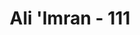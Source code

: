 ---
title: "Ali 'Imran - 111"
no: 111
arabic_no: ١١١
ayah: لَنْ يَّضُرُّوْكُمْ اِلَّآ اَذًىۗ  وَاِنْ يُّقَاتِلُوْكُمْ يُوَلُّوْكُمُ الْاَدْبَارَۗ  ثُمَّ لَا يُنْصَرُوْنَ
translation: "Mereka tidak akan membahayakan kamu, kecuali gangguan-gangguan kecil saja, dan jika mereka memerangi kamu, niscaya mereka mundur berbalik ke belakang (kalah). Selanjutnya mereka tidak mendapat pertolongan."
tafsir: "Ahli Kitab itu tidak membahayakan umat Islam, kecuali sekadar menyakiti hati dengan perkataan yang keji, atau dengan menjelek-jelekan sifat Nabi dan menjauhkan manusia dari agama Islam.\n\nSegala usaha dan tipu daya mereka akan hilang tak berbekas ditelan oleh keteguhan iman dan ketabahan berjuang yang dimiliki oleh kaum Muslimin sebagaimana diungkapkan dalam ayat ini.\n\n(1) \"Mereka sekali-kali tidak akan mendatangkan mudarat kepada kamu selain gangguan-gangguan berupa celaan saja.\" Mereka hanya mencaci, mencela, memburuk-burukkan Islam, mencoba menimbulkan keraguan dan mengumpat Nabi.\n\n(2) \"Dan jika mereka berperang dengan kamu pastilah mereka berbalik melarikan diri ke belakang.\" Mereka tidak pernah berhasil menimbulkan kerugian besar di kalangan Muslimin.\n\n(3) \"Kemudian mereka tidak akan mendapat pertolongan,\" untuk mencapai kemenangan. Memang belum pernah mereka mendapat kemenangan di dalam peperangan melawan Islam, meskipun mereka bersekutu dengan kaum musyrikin."
---